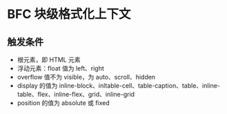 # BFC 块级格式化上下文 [​](#BFC)

## 触发条件 [​](#trigger-conditions)

- 根元素，即 HTML 元素
- 浮动元素：float 值为 left、right
- overflow 值不为 visible，为 auto、scroll、hidden
- display 的值为 inline-block、inltable-cell、table-caption、table、inline-table、flex、inline-flex、grid、inline-grid
- position 的值为 absolute 或 fixed
